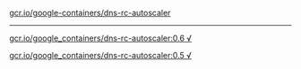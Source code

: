 [gcr.io/google-containers/dns-rc-autoscaler](https://hub.docker.com/r/abcz/dns-rc-autoscaler/tags/) 

----
[gcr.io/google_containers/dns-rc-autoscaler:0.6 √](https://hub.docker.com/r/abcz/dns-rc-autoscaler/tags/)

[gcr.io/google_containers/dns-rc-autoscaler:0.5 √](https://hub.docker.com/r/abcz/dns-rc-autoscaler/tags/)


